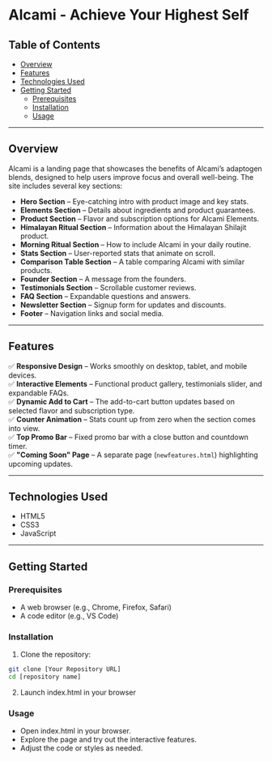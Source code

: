 # Alcami - Achieve Your Highest Self  

## Table of Contents  
- [Overview](#overview)  
- [Features](#features)  
- [Technologies Used](#technologies-used)  
- [Getting Started](#getting-started)  
  - [Prerequisites](#prerequisites)  
  - [Installation](#installation)  
  - [Usage](#usage)  

---

## Overview  
Alcami is a landing page that showcases the benefits of Alcami’s adaptogen blends, designed to help users improve focus and overall well-being. The site includes several key sections:  

- **Hero Section** – Eye-catching intro with product image and key stats.  
- **Elements Section** – Details about ingredients and product guarantees.  
- **Product Section** – Flavor and subscription options for Alcami Elements.  
- **Himalayan Ritual Section** – Information about the Himalayan Shilajit product.  
- **Morning Ritual Section** – How to include Alcami in your daily routine.  
- **Stats Section** – User-reported stats that animate on scroll.  
- **Comparison Table Section** – A table comparing Alcami with similar products.  
- **Founder Section** – A message from the founders.  
- **Testimonials Section** – Scrollable customer reviews.  
- **FAQ Section** – Expandable questions and answers.  
- **Newsletter Section** – Signup form for updates and discounts.  
- **Footer** – Navigation links and social media.  

---

## Features  
✅ **Responsive Design** – Works smoothly on desktop, tablet, and mobile devices.  
✅ **Interactive Elements** – Functional product gallery, testimonials slider, and expandable FAQs.  
✅ **Dynamic Add to Cart** – The add-to-cart button updates based on selected flavor and subscription type.  
✅ **Counter Animation** – Stats count up from zero when the section comes into view.  
✅ **Top Promo Bar** – Fixed promo bar with a close button and countdown timer.  
✅ **"Coming Soon" Page** – A separate page (`newfeatures.html`) highlighting upcoming updates.  

---

## Technologies Used  
- HTML5  
- CSS3  
- JavaScript  

---

## Getting Started  
### Prerequisites  
- A web browser (e.g., Chrome, Firefox, Safari)  
- A code editor (e.g., VS Code)  

### Installation  
1. Clone the repository:  
```bash
git clone [Your Repository URL]
cd [repository name]
```
2. Launch index.html in your browser

### Usage
- Open index.html in your browser.
- Explore the page and try out the interactive features.
- Adjust the code or styles as needed.
